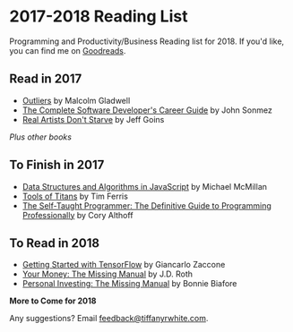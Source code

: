 # 2017-2018 Reading List
Programming and Productivity/Business Reading list for 2018. If you'd like, you can find me on [Goodreads](https://www.goodreads.com/sydmalicious78).

## Read in 2017

- [Outliers](https://www.amazon.com/Outliers-Story-Success-Malcolm-Gladwell-ebook/dp/B001ANYDAO/ref=tmm_kin_swatch_0?_encoding=UTF8&qid=1509322165&sr=8-2) by Malcolm Gladwell
- [The Complete Software Developer's Career Guide](https://www.amazon.com/Complete-Software-Developers-Career-Guide-ebook/dp/B073X6GNJ1/ref=tmm_kin_swatch_0?_encoding=UTF8&qid=&sr=) by John Sonmez
- [Real Artists Don't Starve](https://www.amazon.com/gp/product/B01N3NGAQ8/ref=kinw_myk_ro_title) by Jeff Goins

*Plus other books*

## To Finish in 2017

- [Data Structures and Algorithms in JavaScript](https://www.amazon.com/Data-Structures-Algorithms-JavaScript-approaches/dp/1449364934/ref=mt_paperback?_encoding=UTF8&me=) by Michael McMillan
- [Tools of Titans](https://www.amazon.com/Tools-Titans-Billionaires-World-Class-Performers-ebook/dp/B01HSMRWNU/ref=tmm_kin_swatch_0?_encoding=UTF8&qid=1509322956&sr=1-1) by Tim Ferris
- [The Self-Taught Programmer: The Definitive Guide to Programming Professionally](https://www.amazon.com/Self-Taught-Programmer-Definitive-Programming-Professionally-ebook/dp/B01M01YDQA/ref=mt_kindle?_encoding=UTF8&me=) by Cory Althoff

## To Read in 2018

- [Getting Started with TensorFlow](https://www.amazon.com/Getting-Started-TensorFlow-Giancarlo-Zaccone-ebook/dp/B01H1JD6JO/ref=sr_1_2?s=digital-text&ie=UTF8&qid=1509323393&sr=1-2&keywords=getting+started+with+tensorflow) by Giancarlo Zaccone
- [Your Money: The Missing Manual](https://www.amazon.com/Your-Money-Missing-J-D-Roth/dp/0596809409/ref=tmm_pap_swatch_0?_encoding=UTF8&qid=1509323598&sr=1-1) by J.D. Roth
- [Personal Investing: The Missing Manual](https://www.amazon.com/Personal-Investing-Missing-Manual-Manuals/dp/1449381782/ref=tmm_pap_swatch_0?_encoding=UTF8&qid=1509323660&sr=1-1&dpID=51OmoAlKNAL&preST=_SY291_BO1,204,203,200_QL40_&dpSrc=detail) by Bonnie Biafore

**More to Come for 2018**

Any suggestions? Email <feedback@tiffanyrwhite.com>.
